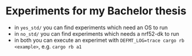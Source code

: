# Experiments for my Bachelor thesis

- in `yes_std/` you can find experiments which need an OS to run
- in `no_std/` you can find experiments which needs a nrf52-dk to run
- in both you can execute an experimet with `DEFMT_LOG=trace cargo rb <example>`, e.g. `cargo rb a1`
